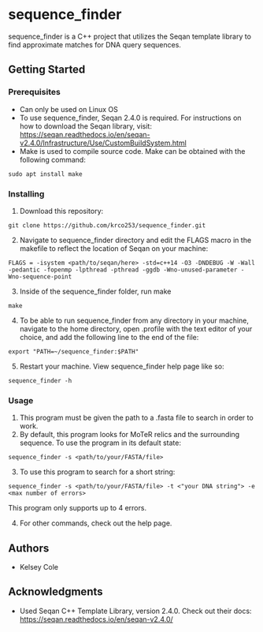 # sequence_finder

sequence_finder is a C++ project that utilizes the Seqan template library to find approximate matches for DNA query sequences. 

## Getting Started



### Prerequisites
- Can only be used on Linux OS
- To use sequence_finder, Seqan 2.4.0 is required. For instructions on how to download the Seqan library, visit: https://seqan.readthedocs.io/en/seqan-v2.4.0/Infrastructure/Use/CustomBuildSystem.html 
- Make is used to compile source code. Make can be obtained with the following command:
```
sudo apt install make
```
### Installing

1. Download this repository:
```
git clone https://github.com/krco253/sequence_finder.git
```
2. Navigate to sequence_finder directory and edit the FLAGS macro in the makefile to reflect the location of Seqan on your machine:  
```
FLAGS = -isystem <path/to/seqan/here> -std=c++14 -O3 -DNDEBUG -W -Wall -pedantic -fopenmp -lpthread -pthread -ggdb -Wno-unused-parameter -Wno-sequence-point
```
3. Inside of the sequence_finder folder, run make
```
make
```
4. To be able to run sequence_finder from any directory in your machine, navigate to the home directory, open .profile with the text editor of your choice, and add the following line to the end of the file:
```
export "PATH=~/sequence_finder:$PATH"
```
5. Restart your machine. View sequence_finder help page like so: 
```
sequence_finder -h
```

### Usage
1. This program must be given the path to a .fasta file to search in order to work.
2. By default, this program looks for MoTeR relics and the surrounding sequence. To use the program in its default state: 
```
sequence_finder -s <path/to/your/FASTA/file>
```
3. To use this program to search for a short string: 
```
sequence_finder -s <path/to/your/FASTA/file> -t <"your DNA string"> -e <max number of errors>
```
This program only supports up to 4 errors.

4. For other commands, check out the help page.

## Authors

* Kelsey Cole 


## Acknowledgments

* Used Seqan C++ Template Library, version 2.4.0. Check out their docs: https://seqan.readthedocs.io/en/seqan-v2.4.0/ 
